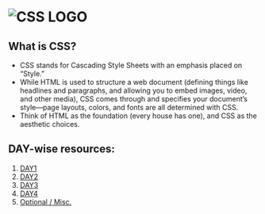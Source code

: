 # ![CSS LOGO](https://www.logolynx.com/images/logolynx/s_db/dbef5539884535031b032b49dcccf89e.png)

## What is CSS?

* CSS stands for Cascading Style Sheets with an emphasis placed on “Style.”
* While HTML is used to structure a web document (defining things like headlines and paragraphs, and allowing you to embed images, video, and other media), CSS comes through and specifies your document’s style—page layouts, colors, and fonts are all determined with CSS.
* Think of HTML as the foundation (every house has one), and CSS as the aesthetic choices.

## DAY-wise resources:

1. [DAY1](https://github.com/30DaysofWebDEV/DSC-30-Days-of-Web/blob/main/CSS/DAY1.md)
2. [DAY2](https://github.com/30DaysofWebDEV/DSC-30-Days-of-Web/blob/main/CSS/DAY2.md)
3. [DAY3](https://github.com/30DaysofWebDEV/DSC-30-Days-of-Web/blob/main/CSS/DAY3.md)
4. [DAY4](https://github.com/30DaysofWebDEV/DSC-30-Days-of-Web/blob/main/CSS/DAY4.md)
5. [Optional / Misc.](https://github.com/30DaysofWebDEV/DSC-30-Days-of-Web/blob/main/CSS/Optional.md)
